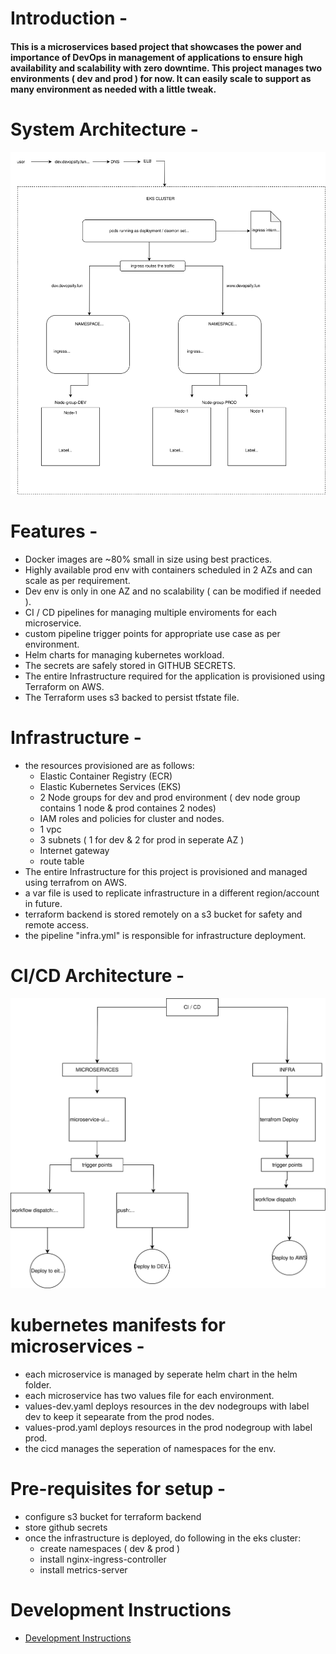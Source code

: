 # Introduction -

#### This is a microservices based project that showcases the power and importance of DevOps in management of applications to ensure high availability and scalability with zero downtime. This project manages two environments ( dev and prod ) for now. It can easily scale to support as many environment as needed with a little tweak.

# System Architecture -

![architecture svg](readme-images/system-arch.svg)

# Features -

- Docker images are ~80% small in size using best practices.
- Highly available prod env with containers scheduled in 2 AZs and can scale as per requirement.
- Dev env is only in one AZ and no scalability ( can be modified if needed ).
- CI / CD pipelines for managing multiple enviroments for each microservice.
- custom pipeline trigger points for appropriate use case as per environment.
- Helm charts for managing kubernetes workload.
- The secrets are safely stored in GITHUB SECRETS.
- The entire Infrastructure required for the application is provisioned using Terraform on AWS.
- The Terraform uses s3 backed to persist tfstate file.

# Infrastructure  -
- the resources provisioned are as follows:
    - Elastic Container Registry (ECR)
    - Elastic Kubernetes Services (EKS)
    - 2 Node groups for dev and prod environment ( dev node group contains 1 node & prod containes 2 nodes)
    - IAM roles and policies for cluster and nodes.
    - 1 vpc
    - 3 subnets ( 1 for dev & 2 for prod in seperate AZ )
    - Internet gateway
    - route table
- The entire Infrastructure for this project is provisioned and managed using terrafrom on AWS.
- a var file is used to replicate infrastructure in a different region/account in future.
- terraform backend is stored remotely on a s3 bucket for safety and remote access.
- the pipeline "infra.yml" is responsible for infrastructure deployment.

# CI/CD Architecture -

![cicd svg](readme-images/cicd-arch.svg)

# kubernetes manifests for microservices - 

- each microservice is managed by seperate helm chart in the helm folder.
- each microservice has two values file for each environment.
- values-dev.yaml deploys resources in the dev nodegroups with label dev to keep it sepearate from the prod nodes.
- values-prod.yaml deploys resources in the prod nodegroup with label prod.
- the cicd manages the seperation of namespaces for the env.

# Pre-requisites for setup - 

- configure s3 bucket for terraform backend
- store github secrets
- once the infrastructure is deployed, do following in the eks cluster:
    - create namespaces ( dev & prod )
    - install nginx-ingress-controller
    - install metrics-server

# Development Instructions
- [Development Instructions](development-readme.md)
